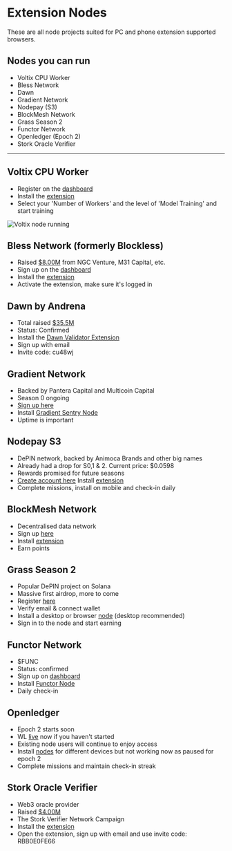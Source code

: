 # Extension Nodes

These are all node projects suited for PC and phone extension supported browsers.

## Nodes you can run
- Voltix CPU Worker
- Bless Network
- Dawn
- Gradient Network
- Nodepay (S3)
- BlockMesh Network
- Grass Season 2
- Functor Network
-  Openledger (Epoch 2)
-  Stork Oracle Verifier

-----------------------------------------------------------------


## Voltix CPU Worker
- Register on the [dashboard](https://voltix.ai/login?ref=1PGDZ)
- Install the [extension](https://chromewebstore.google.com/detail/voltix-built-for-ai-speci/dhffhdepkkepbcienheompkncklalogf)
- Select your 'Number of Workers' and the level of 'Model Training' and start training
  
![Voltix node running](https://github.com/user-attachments/assets/bcf7b224-c16e-47da-8f1e-31e4938fff57)

## Bless Network (formerly Blockless)
- Raised [$8.00M](https://cryptorank.io/ico/blockless#funding-rounds) from NGC Venture, M31 Capital, etc.
- Sign up on the [dashboard](https://bless.network/dashboard?ref=BQZJYU)
- Install the [extension](https://chromewebstore.google.com/detail/bless/pljbjcehnhcnofmkdbjolghdcjnmekia)
- Activate the extension, make sure it's logged in

## Dawn by Andrena
- Total raised [$35.5M](https://cryptorank.io/ico/andrena)
- Status: Confirmed
- Install the [Dawn Validator Extension](https://chromewebstore.google.com/detail/dawn-validator-chrome-ext/fpdkjdnhkakefebpekbdhillbhonfjjp)
- Sign up with email
- Invite code: cu48wj

## Gradient Network
- Backed by Pantera Capital and Multicoin Capital
- Season 0 ongoing
- [Sign up here](https://app.gradient.network/signup?code=38ORX7)
- Install [Gradient Sentry Node](https://chromewebstore.google.com/detail/gradient-sentry-node/caacbgbklghmpodbdafajbgdnegacfmo)
- Uptime is important


## Nodepay S3
- DePIN network, backed by Animoca Brands and other big names
- Already had a drop for S0,1 & 2. Current price: $0.0598
- Rewards promised for future seasons
- [Create account here](https://app.nodepay.ai/register?ref=9sVa0qFDewUj0uW)
Install [extension](https://chromewebstore.google.com/detail/nodepay-extension/lgmpfmgeabnnlemejacfljbmonaomfmm)
- Complete missions, install on mobile and check-in daily

## BlockMesh Network
- Decentralised data network
- Sign up [here](https://app.blockmesh.xyz/register?invite_code=b4f8c8ed-0825-41e7-a1ec-7539f90fa51e)
- Install [extension](https://chromewebstore.google.com/detail/blockmesh-network/obfhoiefijlolgdmphcekifedagnkfjp)
- Earn points

## Grass Season 2
- Popular DePIN project on Solana
- Massive first airdrop, more to come
- Register [here](https://app.getgrass.io/register/?referralCode=jGEw7vG3F4UAWog)
- Verify email & connect wallet
- Install a desktop or browser [node](https://app.getgrass.io/dashboard/store) (desktop recommended)
- Sign in to the node and start earning

## Functor Network
- $FUNC
- Status: confirmed
- Sign up on [dashboard](https://node.securitylabs.xyz/?from=extension&type=signin&referralCode=cm6zjbink1p9eqw1bltylq8qt)
- Install [Functor Node](https://chromewebstore.google.com/detail/functor-node/gahmmgacnfeohncipkjfjfbdlpbfkfhi)
- Daily check-in

## Openledger
- Epoch 2 starts soon
- WL [live](https://testnet.openledger.xyz/?referral_code=tx37poauvi) now if you haven't started
- Existing node users will continue to enjoy access
- Install [nodes](https://testnet.openledger.xyz/app-store) for different devices but not working now as paused for epoch 2
- Complete missions and maintain check-in streak

## Stork Oracle Verifier
- Web3 oracle provider
- Raised [$4.00M](https://cryptorank.io/drophunting/stork-activity704)
- The Stork Verifier Network Campaign
- Install the [extension](https://chromewebstore.google.com/detail/stork-verify/knnliglhgkmlblppdejchidfihjnockl)
- Open the extension, sign up with email and use invite code: RBB0E0FE66

